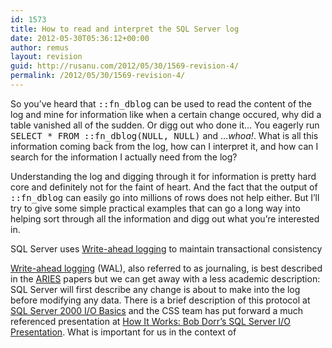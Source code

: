 ```yaml
---
id: 1573
title: How to read and interpret the SQL Server log
date: 2012-05-30T05:36:12+00:00
author: remus
layout: revision
guid: http://rusanu.com/2012/05/30/1569-revision-4/
permalink: /2012/05/30/1569-revision-4/
---
```

So you&#8217;ve heard that <tt>::fn_dblog</tt> can be used to read the content of the log and mine for information like when a certain change occured, why did a table vanished all of the sudden. Or digg out who done it&#8230; You eagerly run <tt>SELECT * FROM ::fn_dblog(NULL, NULL)</tt> and &#8230;_whoa!_. What is all this information coming back from the log, how can I interpret it, and how can I search for the information I actually need from the log?

Understanding the log and digging through it for information is pretty hard core and definitely not for the faint of heart. And the fact that the output of <tt>::fn_dblog</tt> can easily go into millions of rows does not help either. But I&#8217;ll try to give some simple practical examples that can go a long way into helping sort through all the information and digg out what you&#8217;re interested in.

<p class="callout float-right">
  SQL Server uses <a href="http://en.wikipedia.org/wiki/Write-ahead_logging" target="_blank">Write-ahead logging</a> to maintain transactional consistency
</p>

<a href="http://en.wikipedia.org/wiki/Write-ahead_logging" target="_blank">Write-ahead logging</a> (WAL), also referred to as journaling, is best described in the <a href="http://www.cs.berkeley.edu/~brewer/cs262/Aries.pdf" taget="_blank">ARIES</a> papers but we can get away with a less academic description: SQL Server will first describe any change is about to make into the log before modifying any data. There is a brief description of this protocol at <a href="http://technet.microsoft.com/en-us/library/cc966500.aspx" target="_blank">SQL Server 2000 I/O Basics</a> and the CSS team has put forward a much referenced presentation at <a href="http://blogs.msdn.com/b/psssql/archive/2010/03/24/how-it-works-bob-dorr-s-sql-server-i-o-presentation.aspx" target="_blank">How It Works: Bob Dorr&#8217;s SQL Server I/O Presentation</a>. What is important for us in the context of